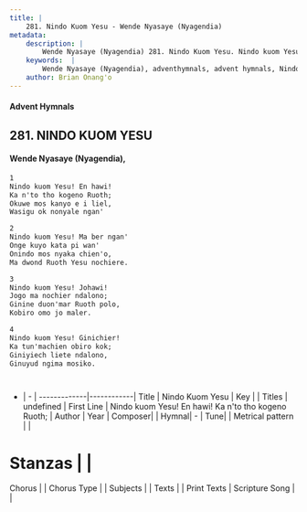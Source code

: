 ```yaml
---
title: |
    281. Nindo Kuom Yesu - Wende Nyasaye (Nyagendia)
metadata:
    description: |
        Wende Nyasaye (Nyagendia) 281. Nindo Kuom Yesu. Nindo kuom Yesu! En hawi! Ka n'to tho kogeno Ruoth; Okuwe mos kanyo e i liel, Wasigu ok nonyale ngan'  
    keywords:  |
        Wende Nyasaye (Nyagendia), adventhymnals, advent hymnals, Nindo Kuom Yesu, Nindo kuom Yesu! En hawi! Ka n'to tho kogeno Ruoth;. 
    author: Brian Onang'o
---
```


#### Advent Hymnals
## 281. NINDO KUOM YESU
####  Wende Nyasaye (Nyagendia),

```txt
1
Nindo kuom Yesu! En hawi!
Ka n'to tho kogeno Ruoth;
Okuwe mos kanyo e i liel,
Wasigu ok nonyale ngan'

2
Nindo kuom Yesu! Ma ber ngan'
Onge kuyo kata pi wan'
Onindo mos nyaka chien'o,
Ma dwond Ruoth Yesu nochiere.

3
Nindo kuom Yesu! Johawi!
Jogo ma nochier ndalono;
Ginine duon'mar Ruoth polo,
Kobiro omo jo maler.

4
Nindo kuom Yesu! Ginichier!
Ka tun'machien obiro kok;
Giniyiech liete ndalono,
Ginuyud ngima mosiko.




```

- |   -  |
-------------|------------|
Title | Nindo Kuom Yesu |
Key |  |
Titles | undefined |
First Line | Nindo kuom Yesu! En hawi! Ka n'to tho kogeno Ruoth; |
Author | 
Year | 
Composer| |
Hymnal|  - |
Tune|  |
Metrical pattern | |
# Stanzas |  |
Chorus |  |
Chorus Type |  |
Subjects | |
Texts |  |
Print Texts | 
Scripture Song |  |
    
